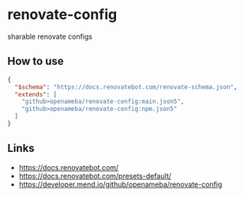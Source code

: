 # renovate-config

sharable renovate configs

## How to use

```json
{
  "$schema": "https://docs.renovatebot.com/renovate-schema.json",
  "extends": [
    "github>openameba/renovate-config:main.json5",
    "github>openameba/renovate-config:npm.json5"
  ]
}
```

## Links

- https://docs.renovatebot.com/
- https://docs.renovatebot.com/presets-default/
- https://developer.mend.io/github/openameba/renovate-config
